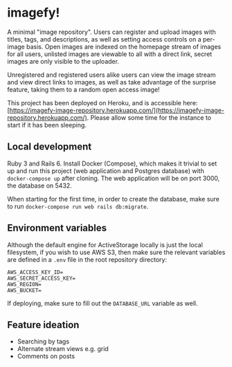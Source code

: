 # imagefy!

A minimal "image repository". Users can register and upload images with titles, tags, and descriptions, as well as setting access controls on a per-image basis. Open images are indexed on the homepage stream of images for all users, unlisted images are viewable to all with a direct link, secret images are only visible to the uploader.

Unregistered and registered users alike users can view the image stream and view direct links to images, as well as take advantage of the surprise feature, taking them to a random open access image!

This project has been deployed on Heroku, and is accessible here: [https://imagefy-image-repository.herokuapp.com/](https://imagefy-image-repository.herokuapp.com/). Please allow some time for the instance to start if it has been sleeping.

## Local development

Ruby 3 and Rails 6. Install Docker (Compose), which makes it trivial to set up and run this project (web application and Postgres database) with `docker-compose up` after cloning. The web application will be on port 3000, the database on 5432.

When starting for the first time, in order to create the database, make sure to run `docker-compose run web rails db:migrate`.

## Environment variables

Although the default engine for ActiveStorage locally is just the local filesystem, if you wish to use AWS S3, then make sure the relevant variables are defined in a `.env` file in the root repository directory:

```
AWS_ACCESS_KEY_ID=
AWS_SECRET_ACCESS_KEY=
AWS_REGION=
AWS_BUCKET=
```

If deploying, make sure to fill out the `DATABASE_URL` variable as well.

## Feature ideation

- Searching by tags
- Alternate stream views e.g. grid
- Comments on posts
